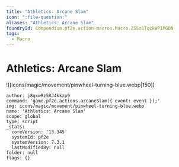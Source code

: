 ```yaml
---
title: "Athletics: Arcane Slam"
icon: ":file-question:"
aliases: "Athletics: Arcane Slam"
foundryId: Compendium.pf2e.action-macros.Macro.ZS5z1TqckWPIMGDN
tags:
  - Macro
---
```


# Athletics: Arcane Slam
![[icons/magic/movement/pinwheel-turning-blue.webp|150]]

```Macro
author: j8qxwRz5RJ4kkzp9
command: 'game.pf2e.actions.arcaneSlam({ event: event });'
img: icons/magic/movement/pinwheel-turning-blue.webp
name: 'Athletics: Arcane Slam'
scope: global
type: script
_stats:
  coreVersion: '13.345'
  systemId: pf2e
  systemVersion: 7.3.1
  lastModifiedBy: null
folder: null
flags: {}
```
